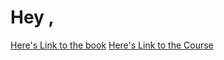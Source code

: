 # Hey ,
[Here's Link to the book](https://leanpub.com/reportwriting)
[Here's Link to the Course](https://www.coursera.org/learn/reproducible-research)
